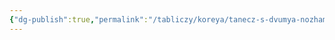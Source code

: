 ```yaml
---
{"dg-publish":true,"permalink":"/tabliczy/koreya/tanecz-s-dvumya-nozhami/","dgPassFrontmatter":true}
---
```



